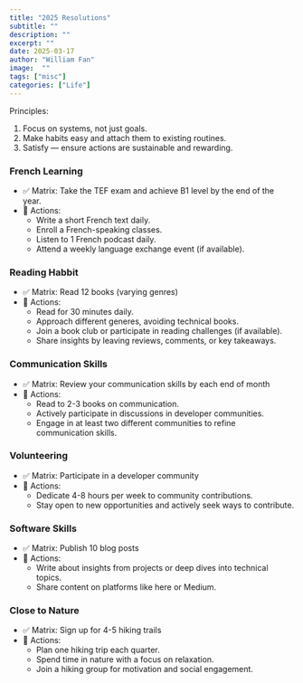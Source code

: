 ```yaml
---
title: "2025 Resolutions"
subtitle: ""
description: ""
excerpt: ""
date: 2025-03-17
author: "William Fan"
image:  ""
tags: ["misc"]
categories: ["Life"]
---
```


Principles:
1. Focus on systems, not just goals.
2. Make habits easy and attach them to existing routines.
3. Satisfy — ensure actions are sustainable and rewarding.

### French Learning
- ✅ Matrix: Take the TEF exam and achieve B1 level by the end of the year.
- 📌 Actions:
  - Write a short French text daily.
  - Enroll a French-speaking classes.
  - Listen to 1 French podcast daily.
  - Attend a weekly language exchange event (if available).

### Reading Habbit
- ✅ Matrix: Read 12 books (varying genres)
- 📌 Actions:
  - Read for 30 minutes daily.
  - Approach different generes, avoiding technical books.
  - Join a book club or participate in reading challenges (if available).
  - Share insights by leaving reviews, comments, or key takeaways.

### Communication Skills
- ✅ Matrix: Review your communication skills by each end of month
- 📌 Actions:
  - Read to 2-3 books on communication.
  - Actively participate in discussions in developer communities.
  - Engage in at least two different communities to refine communication skills.

### Volunteering
- ✅ Matrix: Participate in a developer community
- 📌 Actions:
  - Dedicate 4-8 hours per week to community contributions.
  - Stay open to new opportunities and actively seek ways to contribute.

### Software Skills
- ✅ Matrix: Publish 10 blog posts
- 📌 Actions:
  - Write about insights from projects or deep dives into technical topics.
  - Share content on platforms like here or Medium.

### Close to Nature
- ✅ Matrix: Sign up for 4-5 hiking trails
- 📌 Actions:
  - Plan one hiking trip each quarter.
  - Spend time in nature with a focus on relaxation.
  - Join a hiking group for motivation and social engagement.
